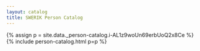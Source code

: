 ```yaml
---
layout: catalog
title: SWERIK Person Catalog
---
```

{% assign p = site.data._person-catalog.i-AL1z9woUn69erbUoQ2x8Ce %}
{% include person-catalog.html p=p %}


